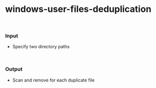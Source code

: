 # windows-user-files-deduplication

<br/>

### Input
- Specify two directory paths

<br/>

### Output
- Scan and remove for each duplicate file
